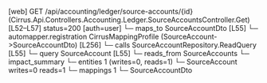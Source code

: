 [web] GET /api/accounting/ledger/source-accounts/{id}  (Cirrus.Api.Controllers.Accounting.Ledger.SourceAccountsController.Get)  [L52–L57] status=200 [auth=user]
  └─ maps_to SourceAccountDto [L55]
    └─ automapper.registration CirrusMappingProfile (SourceAccount->SourceAccountDto) [L256]
  └─ calls SourceAccountRepository.ReadQuery [L55]
  └─ query SourceAccount [L55]
    └─ reads_from SourceAccounts
  └─ impact_summary
    └─ entities 1 (writes=0, reads=1)
      └─ SourceAccount writes=0 reads=1
    └─ mappings 1
      └─ SourceAccountDto

